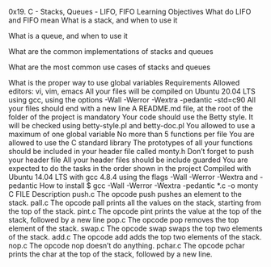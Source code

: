 0x19. C - Stacks, Queues - LIFO, FIFO Learning Objectives What do LIFO and FIFO mean What is a stack, and when to use it

What is a queue, and when to use it

What are the common implementations of stacks and queues

What are the most common use cases of stacks and queues

What is the proper way to use global variables Requirements Allowed editors: vi, vim, emacs All your files will be compiled on Ubuntu 20.04 LTS using gcc, using the options -Wall -Werror -Wextra -pedantic -std=c90 All your files should end with a new line A README.md file, at the root of the folder of the project is mandatory Your code should use the Betty style. It will be checked using betty-style.pl and betty-doc.pl You allowed to use a maximum of one global variable No more than 5 functions per file You are allowed to use the C standard library The prototypes of all your functions should be included in your header file called monty.h Don’t forget to push your header file All your header files should be include guarded You are expected to do the tasks in the order shown in the project Compiled with Ubuntu 14.04 LTS with gcc 4.8.4 using the flags -Wall -Werror -Wextra and -pedantic How to install $ gcc -Wall -Werror -Wextra -pedantic *.c -o monty C FILE Description push.c The opcode push pushes an element to the stack. pall.c The opcode pall prints all the values on the stack, starting from the top of the stack. pint.c The opcode pint prints the value at the top of the stack, followed by a new line pop.c The opcode pop removes the top element of the stack. swap.c The opcode swap swaps the top two elements of the stack. add.c The opcode add adds the top two elements of the stack. nop.c The opcode nop doesn’t do anything. pchar.c The opcode pchar prints the char at the top of the stack, followed by a new line.
